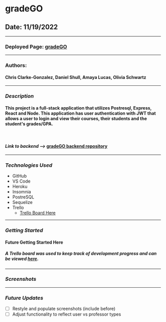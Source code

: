 # gradeGO

## Date: 11/19/2022

---

### **Deployed Page:** [gradeGO](https://gradego.herokuapp.com/)

---

### **Authors:**

#### Chris Clarke-Gonzalez, Daniel Shull, Amaya Lucas, Olivia Schwartz

---

### **_Description_**

#### This project is a full-stack application that utilizes Postresql, Express, React and Node. This application has user authentication with JWT that allows a user to login and view their courses, their students and the student's grades/GPA.

<br />

#### **_Link to backend -->_** [gradeGO backend repository](https://github.com/ajluc/transcript-hackathon-backend)

---

### **_Technologies Used_**

- GitHub
- VS Code
- Heroku
- Insomnia
- PostreSQL
- Sequelize
- Trello
  - [Trello Board Here](https://trello.com/b/A0jnTUme/interview-prep-group-hackathon)

---

### **_Getting Started_**

#### Future Getting Started Here

##### A Trello board was used to keep track of development progress and can be viewed [here](https://trello.com/b/Vi9hiVsb/project-3-potlucky).

---

### **_Screenshots_**

---

### **_Future Updates_**

- [ ] Restyle and populate screenshots (include before)
- [ ] Adjust functionality to reflect user vs professor types
